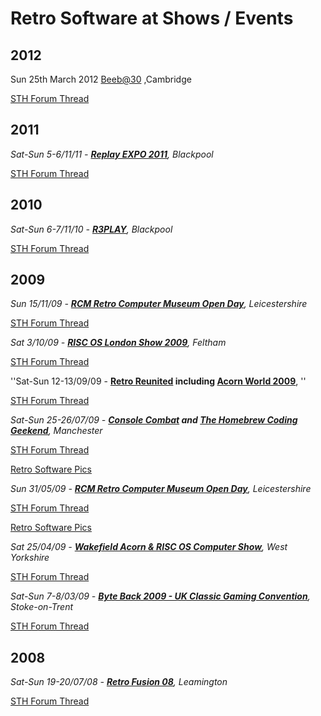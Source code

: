 # Retro Software at Shows / Events

## 2012

Sun 25th March 2012 [Beeb@30](http://beeb30.havnet.positive-internet.com) ,Cambridge

[STH Forum Thread](http://www.stardot.org.uk/forums/viewtopic.php?f=25&t=4926)

## 2011

_Sat-Sun 5-6/11/11 - **[Replay EXPO 2011](http://www.replayexpo.com/)**, Blackpool_

[STH Forum Thread](http://www.stardot.org.uk/forums/viewtopic.php?f=25&t=4365)

## 2010

_Sat-Sun 6-7/11/10 - **[R3PLAY](http://www.R3PLAY.info/)**, Blackpool_

[STH Forum Thread](http://www.stardot.org.uk/forums/viewtopic.php?f=26&t=3122)

## 2009

_Sun 15/11/09 - **[RCM Retro Computer Museum Open Day](http://www.retrocomputermuseum.co.uk/)**, Leicestershire_

[STH Forum Thread](http://www.stairwaytohell.com/sthforums/viewtopic.php?f=25&t=2578)

_Sat 3/10/09 - **[RISC OS London Show 2009](http://www.riscoslondonshow.co.uk/)**, Feltham_

[STH Forum Thread](http://www.stairwaytohell.com/sthforums/viewtopic.php?f=25&t=2576)

''Sat-Sun 12-13/09/09 - **[Retro Reunited](http://www.retroreunited.info/) including [Acorn World 2009](http://www.acornworld.co.uk/)**, ''

[STH Forum Thread](http://www.stairwaytohell.com/sthforums/viewtopic.php?f=25&t=2230)

_Sat-Sun 25-26/07/09 - **[Console Combat](http://www.consolecombat.co.uk/) and [The Homebrew Coding Geekend](http://www.consolecombat.co.uk/geekend.html)**, Manchester_

[STH Forum Thread](http://www.stairwaytohell.com/sthforums/viewtopic.php?f=25&t=2229)

[Retro Software Pics](http://www.retrosoftware.co.uk/showpics/consolecombat_july2009/2048x1536/index.phtml)

_Sun 31/05/09 - **[RCM Retro Computer Museum Open Day](http://www.retrocomputermuseum.co.uk/)**, Leicestershire_

[STH Forum Thread](http://www.stairwaytohell.com/sthforums/viewtopic.php?f=25&t=2215)

[Retro Software Pics](http://www.retrosoftware.co.uk/showpics/rcm_may2009/index.phtml)

_Sat 25/04/09 - **[Wakefield Acorn & RISC OS Computer Show](http://www.wakefieldshow.org.uk/)**, West Yorkshire_

[STH Forum Thread](http://www.stairwaytohell.com/sthforums/viewtopic.php?f=25&t=2216)

_Sat-Sun 7-8/03/09 - **[Byte Back 2009 - UK Classic Gaming Convention](http://www.byte-back.info/)**, Stoke-on-Trent_

[STH Forum Thread](http://www.stairwaytohell.com/sthforums/viewtopic.php?f=25&t=2026)

## 2008

_Sat-Sun 19-20/07/08 - **[Retro Fusion 08](http://retrofusiononline.com/event08/)**, Leamington_

[STH Forum Thread](http://www.stairwaytohell.com/sthforums/viewtopic.php?f=25&t=1944)
